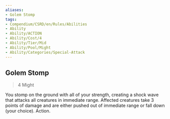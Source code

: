```yaml
---
aliases:
- Golem Stomp
tags:
- Compendium/CSRD/en/Rules/Abilities
- Ability
- Ability/ACTION
- Ability/Cost/4
- Ability/Tier/Mid
- Ability/Pool/Might
- Ability/Categories/Special-Attack
---
```


  
## Golem Stomp  
>4  Might  
  
You stomp on the ground with all of your strength, creating a shock wave that attacks all creatures in immediate range. Affected creatures take 3 points of damage and are either pushed out of immediate range or fall down (your choice). Action.